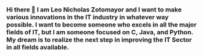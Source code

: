 ### Hi there 👋 I am Leo Nicholas Zotomayor and I want to make various innovations in the IT industry in whatever way possible. I want to become someone who excels in all the major fields of IT, but I am someone focused on C, Java, and Python. My dream is to realize the next step in improving the IT Sector in all fields available. 

<!--
**leoforschool16/leoforschool16** is a ✨ _special_ ✨ repository because its `README.md` (this file) appears on your GitHub profile.

Here are some ideas to get you started:

- 🔭 I’m currently working on ...
- 🌱 I’m currently learning ...
- 👯 I’m looking to collaborate on ...
- 🤔 I’m looking for help with ...
- 💬 Ask me about ...
- 📫 How to reach me: ...
- 😄 Pronouns: ...
- ⚡ Fun fact: ...
-->
